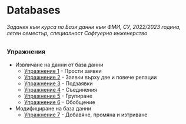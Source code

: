 # Databases
###### Задания към курса по Бази данни към ФМИ, СУ, 2022/2023 година, летен семестър, специалност Софтуерно инженерство

### Упражнения 
- Извличане на данни от база данни
    - [Упражнение 1](<./Exercise_01/>) - Прости заявки
    - [Упражнение 2](<./Exercise_02/>) - Заявки върху две и повече релации
    - [Упражнение 3](<./Exercise_03/>) - Подзаявки
    - [Упражнение 4](<./Exercise_04/>) - Съединения
    - [Упражнение 5](<./Exercise_05/>) - Групиране
    - [Упражнение 6](<./Exercise_06/>) - Обобщение
- Модифициране на база данни
    - [Упражнение 7](<./Exercise_07/>) - Добавяне, промяна и изтриване 
